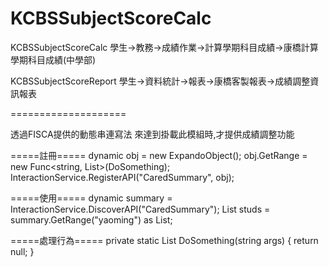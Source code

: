KCBSSubjectScoreCalc
====================

KCBSSubjectScoreCalc
學生->教務->成績作業->計算學期科目成績->康橋計算學期科目成績(中學部)

KCBSSubjectScoreReport
學生->資料統計->報表->康橋客製報表->成績調整資訊報表

====================

透過FISCA提供的動態串連寫法
來達到掛載此模組時,才提供成績調整功能

=====註冊=====
dynamic obj = new ExpandoObject();
obj.GetRange = new Func<string, List<string>>(DoSomething);
InteractionService.RegisterAPI("CaredSummary", obj);

=====使用=====
dynamic summary = InteractionService.DiscoverAPI("CaredSummary");
List<string> studs = summary.GetRange("yaoming") as List<string>;

=====處理行為=====
private static List<string> DoSomething(string args)
{
return null;
}
